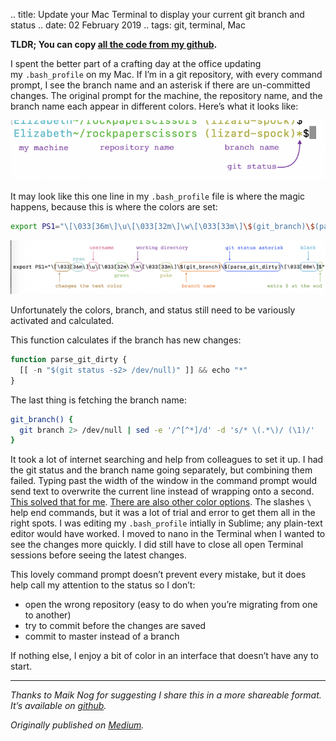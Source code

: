 .. title: Update your Mac Terminal to display your current git branch and status
.. date: 02 February 2019
.. tags: git, terminal, Mac


**TLDR; You can copy [all the code from my github](https://github.com/ezagroba/bash-profile-branch-and-color/blob/master/export-PS1.gist).**

<p name="0fd7" id="0fd7" class="graf graf--p graf-after--h3">I spent the better part of a crafting day at the office updating my <code class="markup--code markup--p-code">.bash_profile</code> on my Mac. If I’m in a git repository, with every command prompt, I see the branch name and an asterisk if there are un-committed changes. The original prompt for the machine, the repository name, and the branch name each appear in different colors. Here’s what it looks like:</p>

![](/images/posts/2019/command-prompt.png)

<p name="47d3" id="47d3" class="graf graf--p graf-after--figure">It may look like this one line in my <code class="markup--code markup--p-code">.bash_profile</code> file is where the magic happens, because this is where the colors are set:</p>

```bash
export PS1="\[\033[36m\]\u\[\033[32m\]\w\[\033[33m\]\$(git_branch)\$(parse_git_dirty)\[\033[00m\]$"
```
![](/images/posts/2019/colors.png)

<p name="c9ba" id="c9ba" class="graf graf--p graf-after--figure">Unfortunately the colors, branch, and status still need to be variously activated and calculated. 

<p>This function calculates if the branch has new changes:</p>

```javascript
function parse_git_dirty {
  [[ -n "$(git status -s2> /dev/null)" ]] && echo "*"
}
```

<p name="b7b9" id="b7b9" class="graf graf--p graf-after--figure">The last thing is fetching the branch name:</p>

```bash
git_branch() {
  git branch 2> /dev/null | sed -e '/^[^*]/d' -d 's/* \(.*\)/ (\1)/'
}
```

<p name="5ccd" id="5ccd" class="graf graf--p graf-after--figure">It took a lot of internet searching and help from colleagues to set it up. I had the git status and the branch name going separately, but combining them failed. Typing past the width of the window in the command prompt would send text to overwrite the current line instead of wrapping onto a second. <a href="https://askubuntu.com/questions/24358/how-do-i-get-long-command-lines-to-wrap-to-the-next-line" data-href="https://askubuntu.com/questions/24358/how-do-i-get-long-command-lines-to-wrap-to-the-next-line" class="markup--anchor markup--p-anchor" rel="noopener" target="_blank">This solved that for me</a>. <a href="http://jafrog.com/2013/11/23/colors-in-terminal.html" data-href="http://jafrog.com/2013/11/23/colors-in-terminal.html" class="markup--anchor markup--p-anchor" rel="noopener" target="_blank">There are also other color options</a>. The slashes <code class="markup--code markup--p-code">\</code> help end commands, but it was a lot of trial and error to get them all in the right spots. I was editing my <code class="markup--code markup--p-code">.bash_profile</code> intially in Sublime; any plain-text editor would have worked. I moved to nano in the Terminal when I wanted to see the changes more quickly. I did still have to close all open Terminal sessions before seeing the latest changes.</p><p name="fb1a" id="fb1a" class="graf graf--p graf-after--p">This lovely command prompt doesn’t prevent every mistake, but it does help call my attention to the status so I don’t:</p><ul class="postList"><li name="412e" id="412e" class="graf graf--li graf-after--p">open the wrong repository (easy to do when you’re migrating from one to another)</li><li name="9c89" id="9c89" class="graf graf--li graf-after--li">try to commit before the changes are saved</li><li name="8694" id="8694" class="graf graf--li graf-after--li">commit to master instead of a branch</li></ul><p name="7824" id="7824" class="graf graf--p graf-after--li graf--trailing">If nothing else, I enjoy a bit of color in an interface that doesn’t have any to start.</p></div></div></section><section name="c8d0" class="section section--body section--last"><div class="section-divider"><hr class="section-divider"></div><div class="section-content"><div class="section-inner sectionLayout--insetColumn"><p name="6696" id="6696" class="graf graf--p graf--leading graf--trailing"><em class="markup--em markup--p-em">Thanks to Maik Nog for suggesting I share this in a more shareable format. It’s available on </em><a href="https://github.com/ezagroba/bash-profile-branch-and-color/blob/master/export-PS1.gist" data-href="https://github.com/ezagroba/bash-profile-branch-and-color/blob/master/export-PS1.gist" class="markup--anchor markup--p-anchor" rel="noopener" target="_blank"><em class="markup--em markup--p-em">github</em></a><em class="markup--em markup--p-em">.</em></p></div></div></section>
</section>

*Originally published on [Medium](https://medium.com/@ezagroba/update-your-mac-terminal-to-display-your-current-git-branch-and-status-471c017436a2).*

